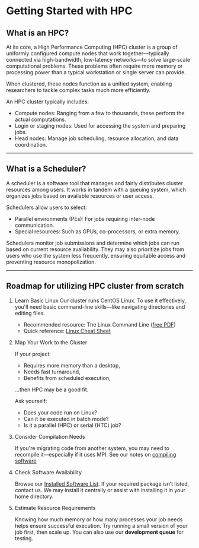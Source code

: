 # Getting Started with HPC 

<link rel="stylesheet" href="../../assets/stylesheets/buttons.css">

## What is an HPC?

At its core, a High Performance Computing (HPC) cluster is a group of uniformly configured compute nodes that work together—typically connected via high-bandwidth, low-latency networks—to solve large-scale computational problems. These problems often require more memory or processing power than a typical workstation or single server can provide.

When clustered, these nodes function as a unified system, enabling researchers to tackle complex tasks much more efficiently.

An HPC cluster typically includes:

- Compute nodes: Ranging from a few to thousands, these perform the actual computations.
- Login or staging nodes: Used for accessing the system and preparing jobs.
- Head nodes: Manage job scheduling, resource allocation, and data coordination.

---

## What is a Scheduler?

A scheduler is a software tool that manages and fairly distributes cluster resources among users. It works in tandem with a queuing system, which organizes jobs based on available resources or user access.

Schedulers allow users to select:

- Parallel environments (PEs): For jobs requiring inter-node communication.
- Special resources: Such as GPUs, co-processors, or extra memory.

Schedulers monitor job submissions and determine which jobs can run based on current resource availability. They may also prioritize jobs from users who use the system less frequently, ensuring equitable access and preventing resource monopolization.

---

## Roadmap for utilizing HPC cluster from scratch

1. Learn Basic Linux
    Our cluster runs CentOS Linux. To use it effectively, you'll need basic command-line skills—like navigating directories and editing files.

    - Recommended resource: The Linux Command Line ([free PDF](https://linuxcommand.org/tlcl.php))
    - Quick reference: [Linux Cheat Sheet](https://uiowa.atlassian.net/wiki/download/attachments/76513414/the-linux-command-line.pdf?version=1&modificationDate=1412807008197&cacheVersion=1&api=v2)

2. Map Your Work to the Cluster

    If your project:

    - Requires more memory than a desktop,
    - Needs fast turnaround,
    - Benefits from scheduled execution,

    ...then HPC may be a good fit.

    Ask yourself:

    - Does your code run on Linux?
    - Can it be executed in batch mode?
    - Is it a parallel (HPC) or serial (HTC) job?

3. Consider Compilation Needs

    If you're migrating code from another system, you may need to recompile it—especially if it uses MPI.
    See our notes on [compiling software](https://uiowa.atlassian.net/wiki/spaces/hpcdocs/pages/76513446/Compiling+Software)

4. Check Software Availability

    Browse our [Installed Software List](https://uiowa.atlassian.net/wiki/spaces/hpcdocs/pages/76513438/Software+Installations). If your required package isn’t listed, contact us. We may install it centrally or assist with installing it in your home directory.

5. Estimate Resource Requirements

    Knowing how much memory or how many processes your job needs helps ensure successful execution. Try running a small version of your job first, then scale up. You can also use our **development queue** for testing.






<!--
<html>
<a href="/get_started/..next..page"><button class="right-button" style="float: right;"></button></a>
</html>

-->
<br>
